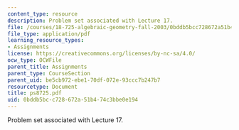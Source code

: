 ```yaml
---
content_type: resource
description: Problem set associated with Lecture 17.
file: /courses/18-725-algebraic-geometry-fall-2003/0bddb5bcc728672a51b474c3bbe0e194_ps8725.pdf
file_type: application/pdf
learning_resource_types:
- Assignments
license: https://creativecommons.org/licenses/by-nc-sa/4.0/
ocw_type: OCWFile
parent_title: Assignments
parent_type: CourseSection
parent_uid: be5cb972-ebe1-70df-072e-93ccc7b247b7
resourcetype: Document
title: ps8725.pdf
uid: 0bddb5bc-c728-672a-51b4-74c3bbe0e194
---
```

Problem set associated with Lecture 17.